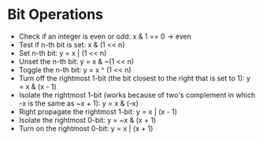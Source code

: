 Bit Operations
==============

* Check if an integer is even or odd: x & 1 == 0 &rarr; even
* Test if n-th bit is set: x & (1 << n)
* Set n-th bit: y = x | (1 << n)
* Unset the n-th bit: y = x & ~(1 << n)
* Toggle the n-th bit: y = x ^ (1 << n)
* Turn off the rightmost 1-bit (the bit closest to the right that is set to 1): y = x & (x - 1)
* Isolate the rightmost 1-bit (works because of two's complement in which -x is the same as ~x + 1): y = x & (-x)
* Right propagate the rightmost 1-bit: y = x | (x - 1)
* Isolate the rightmost 0-bit: y = ~x & (x + 1)
* Turn on the rightmost 0-bit: y = x | (x + 1)

